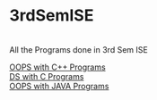 # 3rdSemISE

<br>All the Programs done in 3rd Sem ISE <br>

<a href src="https://github.com/piyush97/3rdSemISE/tree/master/C%2B%2B"> OOPS with C++ Programs</a><br>
<a href src="https://github.com/piyush97/3rdSemISE/tree/master/DS "> DS with C Programs</a><br>
<a href src="https://github.com/piyush97/3rdSemISE/tree/master/JAVA"> OOPS with JAVA Programs</a><br>

